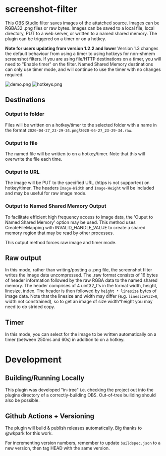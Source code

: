 # screenshot-filter

This [OBS Studio](https://obsproject.com) filter saves images of the attatched source. Images can be RGBA32 .png files or raw bytes. Images can be saved to a local file, local directory, PUT to a web server, or written to a named shared memory. The plugin can be triggered on a timer or on a hotkey.

**Note for users updating from version 1.2.2 and lower**
Version 1.3 changes the default behaviour from using a timer to using hotkeys for non-shmem screenshot filters. If you are using file/HTTP destinations on a timer, you will need to "Enable timer" on the filter.
Named Shared Memory destinations can only use timer mode, and will continue to use the timer with no changes required.

![demo.png](https://raw.githubusercontent.com/synap5e/obs-screenshot-plugin/readme-images/demo.png) 
![hotkeys.png](https://raw.githubusercontent.com/synap5e/obs-screenshot-plugin/readme-images/hotkeys.png) 

## Destinations

### Output to folder
Files will be written on a hotkey/timer to the selected folder with a name in the format `2020-04-27_23-29-34.png`/`2020-04-27_23-29-34.raw`.

### Output to file
The named file will be written to on a hotkey/timer. Note that this will overwrite the file each time.

### Output to URL
The image will be PUT to the specified URL (https is not supported) on hotkey/timer. The headers `Image-Width` and `Image-Height` will be included and may be useful for raw image mode.

### Output to Named Shared Memory Output

To facilitate efficient high frequency access to image data, the 'Ouput to Named Shared Memory' option may be used.
This method uses CreateFileMapping with INVALID_HANDLE_VALUE to create a shared memory region that may be read by other processes.

This output method forces raw image and timer mode.

## Raw output

In this mode, rather than writing/posting a .png file, the screenshot filter writes the image data uncompressed.
The .raw format consists of 16 bytes of header information followed by the raw RGBA data to the named shared memory.
The header comprises of 4 uint32_t's in the format width, height, linesize, index.
The header is then followed by `height * linesize` bytes of image data. 
Note that the linesize and width may differ (e.g. `linesize%32=0`, width not constrained), so to get an image of size width\*height you may need to do strided copy. 

## Timer

In this mode, you can select for the image to be written automatically on a timer (between 250ms and 60s) in addition to on a hotkey.

# Development

## Building/Running Locally
This plugin was developed "in-tree" i.e. checking the project out into the plugins directory of a correctly-building OBS. Out-of-tree builiding should also be possible.

## Github Actions + Versioning
The plugin will build & publish releases automatically. Big thanks to @wkpark for this work.

For incrementing version numbers, remember to update `buildspec.json` to a new version, then tag HEAD with the same version.


